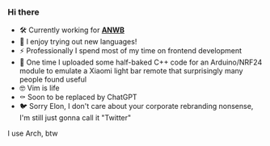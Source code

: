 ### Hi there

- 🛠️ Currently working for [**ANWB**](http://www.anwb.nl)
- 🌱 I enjoy trying out new languages!
- ⚡ Professionally I spend most of my time on frontend development
- 💬 One time I uploaded some half-baked C++ code for an Arduino/NRF24 module to emulate a Xiaomi light bar remote that surprisingly many people found useful
- 🤓 Vim is life
- ⚰️ Soon to be replaced by ChatGPT
- 🐦 Sorry Elon, I don't care about your corporate rebranding nonsense, I'm still just gonna call it "Twitter"

I use Arch, btw
